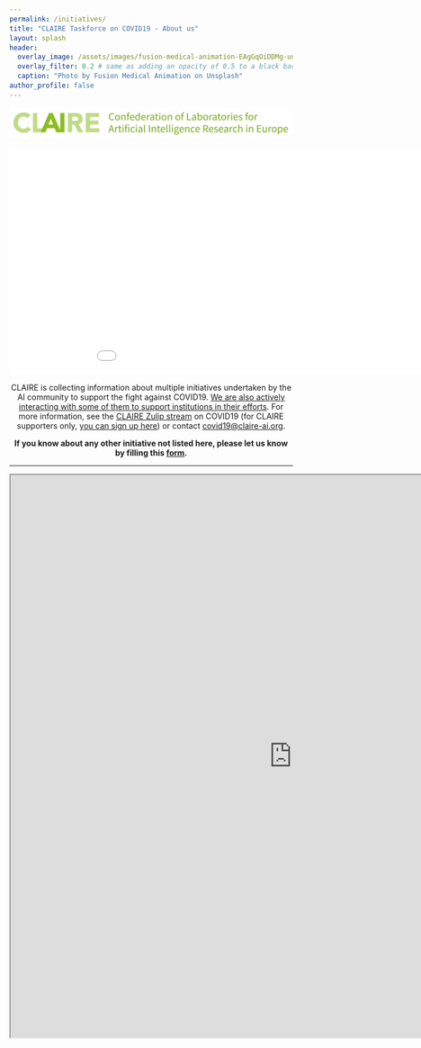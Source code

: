 ```yaml
---
permalink: /initiatives/
title: "CLAIRE Taskforce on COVID19 - About us"
layout: splash
header:
  overlay_image: /assets/images/fusion-medical-animation-EAgGqOiDDMg-unsplash_flipped.jpg
  overlay_filter: 0.2 # same as adding an opacity of 0.5 to a black background
  caption: "Photo by Fusion Medical Animation on Unsplash"
author_profile: false
---
```


<p align="center"><a href="https://claire-ai.org"><img src="/assets/images/banner_claire.jpg" alt="CLAIRE" width ="1000"></a></p>

<p align="center"><iframe title="Covid-19 Initiatives" aria-label="World Symbol map" src="//datawrapper.dwcdn.net/MGVbG/4/" scrolling="no" frameborder="0" style="border: none;" width="1000" height="400"></iframe></p>

<p align="center">CLAIRE is collecting information about multiple initiatives undertaken by the AI community to support the fight against COVID19. <a href="/claire-news/">We are also actively interacting with some of them to support institutions in their efforts</a>. For more information, see the <a href="https://claire.zulipchat.com/#narrow/stream/226112-covid-19">CLAIRE Zulip stream</a> on COVID19 (for CLAIRE supporters only, <a href="https://claire-ai.org/href=%22https://claire-ai.org/#share-and-sign">you can sign up here</a>) or contact <a href="mailto:covid19@claire-ai.org">covid19@claire-ai.org</a>.</p>


<p align="center"><b>If you know about any other initiative not listed here, please let us know by filling this <a href="https://docs.google.com/forms/d/e/1FAIpQLSfqLhThmq52C3pwXosMqx6Rs2dGLoeLR3zDjGicsrHiby6wog/viewform">form</a>.</b></p>


<hr>
<p align="center"><iframe src="https://docs.google.com/spreadsheets/d/e/2PACX-1vT65xEQKqL5A8QG44U4t6O9krlA6hOVnmAGJrISUTso37M8dSR06hDZKCToEx1-8Tfo8v9CMobC7tHL/pubhtml?gid=1045602843&amp;single=true&amp;widget=true&amp;headers=false&amp;range=B1:K55" width="1000" height="1000"></iframe></p>


<!--
<hr>
Powered by
<table style="width:100%">
<tr>
 <td class="bottom"><a href="https://claire-ai.org"><img src="./assets/images/logo_claire.png" alt="CLAIRE" width="250" border="10" ></a></td><td>&nbsp;</td>
</tr>
</table>
-->
